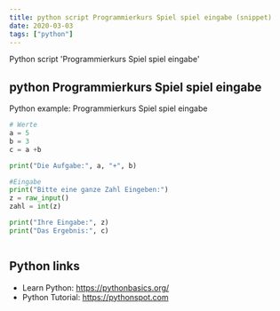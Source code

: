 ```yaml
---
title: python script Programmierkurs Spiel spiel eingabe (snippet)
date: 2020-03-03
tags: ["python"]
---
```

Python script 'Programmierkurs Spiel spiel eingabe'


## python Programmierkurs Spiel spiel eingabe

Python example: Programmierkurs Spiel spiel eingabe

```python
# Werte
a = 5
b = 3
c = a +b

print("Die Aufgabe:", a, "+", b)

#Eingabe
print("Bitte eine ganze Zahl Eingeben:")
z = raw_input()
zahl = int(z)

print("Ihre Eingabe:", z)
print("Das Ergebnis:", c)



```

## Python links

- Learn Python: https://pythonbasics.org/
- Python Tutorial: https://pythonspot.com
